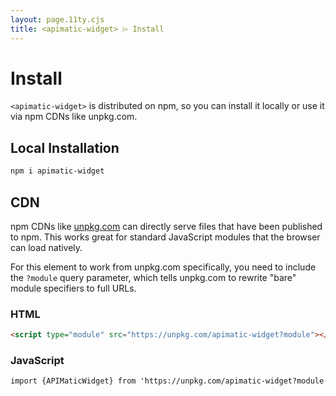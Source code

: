 ```yaml
---
layout: page.11ty.cjs
title: <apimatic-widget> ⌲ Install
---
```


# Install

`<apimatic-widget>` is distributed on npm, so you can install it locally or use it via npm CDNs like unpkg.com.

## Local Installation

```bash
npm i apimatic-widget
```

## CDN

npm CDNs like [unpkg.com]() can directly serve files that have been published to npm. This works great for standard JavaScript modules that the browser can load natively.

For this element to work from unpkg.com specifically, you need to include the `?module` query parameter, which tells unpkg.com to rewrite "bare" module specifiers to full URLs.

### HTML

```html
<script type="module" src="https://unpkg.com/apimatic-widget?module"></script>
```

### JavaScript

```html
import {APIMaticWidget} from 'https://unpkg.com/apimatic-widget?module';
```
